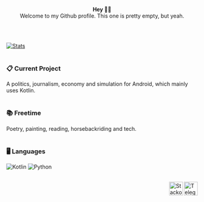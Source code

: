 <p align="center">
  <b>Hey ✌🏻</b></br>
  Welcome to my Github profile. This one is pretty empty, but yeah.
</p></br></br>

[![Stats](https://github-readme-stats.vercel.app/api?username=PXNX&show_icons=true&hide_border=true&bg_color=000&icon_color=7881A6&text_color=FBFBFB&title_color=4CAF50)](https://github.com/PXNX)</br></br>

### 📋 Current Project
A politics, journalism, economy and simulation for Android, which mainly uses Kotlin.</br></br>

### 📚 Freetime
Poetry, painting, reading, horsebackriding and tech.</br></br>

### 🖥️ Languages
![Kotlin](https://img.shields.io/badge/-Kotlin-orange?logo=kotlin&logoColor=white&style=flat-square) 
![Python](https://img.shields.io/badge/-Python-%230075a8?logo=python&logoColor=white&style=flat-square)</br></br>

<a href="https://t.me/pentexnyx"><img align="right" alt="Telegram icon" width="36px" src="https://upload.wikimedia.org/wikipedia/commons/thumb/8/82/Telegram_logo.svg/600px-Telegram_logo.svg.png"/></a><a href="https://stackoverflow.com/users/10905230/pentexnyx"><img align="right" alt="Stackoverflow icon" width="36px" src="https://image.flaticon.com/icons/png/512/2111/2111628.png"/></a>
